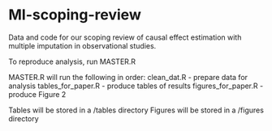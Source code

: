 # MI-scoping-review
Data and code for our scoping review of causal effect estimation with multiple imputation in observational studies.

To reproduce analysis, run MASTER.R

MASTER.R will run the following in order:
  clean_dat.R - prepare data for analysis
  tables_for_paper.R - produce tables of results
  figures_for_paper.R - produce Figure 2

Tables will be stored in a /tables directory
Figures will be stored in a /figures directory

